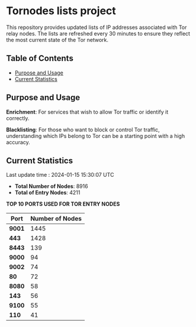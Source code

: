# Tornodes lists project

This repository provides updated lists of IP addresses associated with Tor relay nodes. The lists are refreshed every 30 minutes to ensure they reflect the most current state of the Tor network.

## Table of Contents

- [Purpose and Usage](#purpose-and-usage)
- [Current Statistics](#current-statistics)


## Purpose and Usage

**Enrichment**: For services that wish to allow Tor traffic or identify it correctly.

**Blacklisting**: For those who want to block or control Tor traffic, understanding which IPs belong to Tor can be a starting point with a high accuracy.

## Current Statistics

Last update time : 2024-01-15 15:30:07 UTC

- **Total Number of Nodes**: 8916
- **Total of Entry Nodes**: 4211

**TOP 10 PORTS USED FOR TOR ENTRY NODES**

| **Port** | **Number of Nodes** |
|------|-----------------|
| **9001**   | 1445  |
| **443**   | 1428  |
| **8443**   | 139  |
| **9000**   | 94  |
| **9002**   | 74  |
| **80**   | 72  |
| **8080**   | 58  |
| **143**   | 56  |
| **9100**   | 55  |
| **110**   | 41  |

